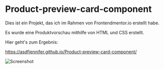 # Product-preview-card-component

Dies ist ein Projekt, das ich im Rahmen von Frontendmentor.io erstellt habe.

Es wurde eine Produktvorschau mithilfe von HTML und CSS erstellt.

Hier geht's zum Ergebnis: 

https://asdfjennifer.github.io/Product-preview-card-component/


![Screenshot](https://user-images.githubusercontent.com/98667941/180604440-983838c9-6d5c-4d02-aa46-0b9b96999510.png)
